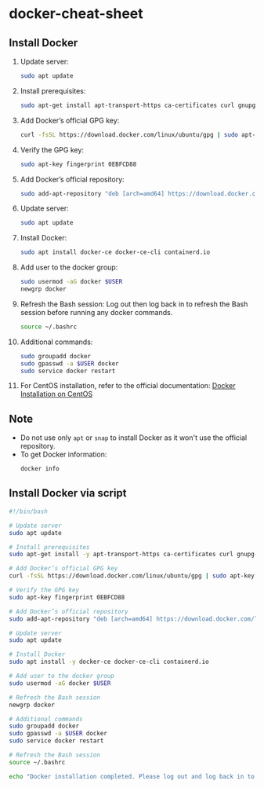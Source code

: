 # docker-cheat-sheet

## Install Docker

1. Update server:
    ```sh
    sudo apt update
    ```

2. Install prerequisites:
    ```sh
    sudo apt-get install apt-transport-https ca-certificates curl gnupg-agent software-properties-common
    ```

3. Add Docker’s official GPG key:
    ```sh
    curl -fsSL https://download.docker.com/linux/ubuntu/gpg | sudo apt-key add -
    ```

4. Verify the GPG key:
    ```sh
    sudo apt-key fingerprint 0EBFCD88
    ```

5. Add Docker’s official repository:
    ```sh
    sudo add-apt-repository "deb [arch=amd64] https://download.docker.com/linux/ubuntu $(lsb_release -cs) stable"
    ```

6. Update server:
    ```sh
    sudo apt update
    ```

7. Install Docker:
    ```sh
    sudo apt install docker-ce docker-ce-cli containerd.io
    ```

8. Add user to the docker group:
    ```sh
    sudo usermod -aG docker $USER
    newgrp docker
    ```

9. Refresh the Bash session:
    Log out then log back in to refresh the Bash session before running any docker commands.
    ```sh
    source ~/.bashrc
    ```

10. Additional commands:
    ```sh
    sudo groupadd docker
    sudo gpasswd -a $USER docker
    sudo service docker restart
    ```

11. For CentOS installation, refer to the official documentation:
    [Docker Installation on CentOS](https://docs.docker.com/engine/install/centos/)

## Note

- Do not use only `apt` or `snap` to install Docker as it won't use the official repository.
- To get Docker information:
    ```sh
    docker info
    ```

## Install Docker via script

```bash
#!/bin/bash

# Update server
sudo apt update

# Install prerequisites
sudo apt-get install -y apt-transport-https ca-certificates curl gnupg-agent software-properties-common

# Add Docker’s official GPG key
curl -fsSL https://download.docker.com/linux/ubuntu/gpg | sudo apt-key add -

# Verify the GPG key
sudo apt-key fingerprint 0EBFCD88

# Add Docker’s official repository
sudo add-apt-repository "deb [arch=amd64] https://download.docker.com/linux/ubuntu $(lsb_release -cs) stable"

# Update server
sudo apt update

# Install Docker
sudo apt install -y docker-ce docker-ce-cli containerd.io

# Add user to the docker group
sudo usermod -aG docker $USER

# Refresh the Bash session
newgrp docker

# Additional commands
sudo groupadd docker
sudo gpasswd -a $USER docker
sudo service docker restart

# Refresh the Bash session
source ~/.bashrc

echo "Docker installation completed. Please log out and log back in to refresh the Bash session."
```